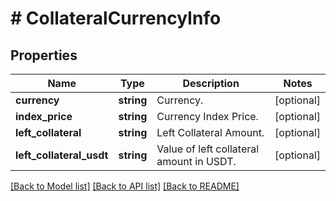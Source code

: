 # # CollateralCurrencyInfo

## Properties

Name | Type | Description | Notes
------------ | ------------- | ------------- | -------------
**currency** | **string** | Currency. | [optional] 
**index_price** | **string** | Currency Index Price. | [optional] 
**left_collateral** | **string** | Left Collateral Amount. | [optional] 
**left_collateral_usdt** | **string** | Value of left collateral amount in USDT. | [optional] 

[[Back to Model list]](../../README.md#documentation-for-models) [[Back to API list]](../../README.md#documentation-for-api-endpoints) [[Back to README]](../../README.md)
